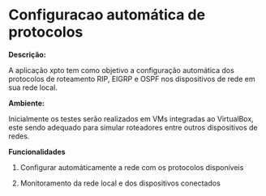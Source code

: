 # Configuracao automática de protocolos

**Descrição:**

A aplicação xpto tem como objetivo a configuração automática dos protocolos de roteamento RIP, EIGRP e OSPF nos dispositivos de rede em sua rede local.

**Ambiente:**

Inicialmente os testes serão realizados em VMs integradas ao VirtualBox, este sendo adequado para simular roteadores entre outros dispositivos de redes.

**Funcionalidades**

  1. Configurar automáticamente a rede com os protocolos disponíveis
  
  2. Monitoramento da rede local e dos dispositivos conectados

